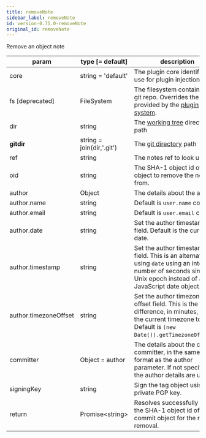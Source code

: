 ```yaml
---
title: removeNote
sidebar_label: removeNote
id: version-0.75.0-removeNote
original_id: removeNote
---
```


Remove an object note

| param                 | type [= default]          | description                                                                                                                                                         |
| --------------------- | ------------------------- | ------------------------------------------------------------------------------------------------------------------------------------------------------------------- |
| core                  | string = 'default'        | The plugin core identifier to use for plugin injection                                                                                                              |
| fs [deprecated]       | FileSystem                | The filesystem containing the git repo. Overrides the fs provided by the [plugin system](./plugin_fs.md).                                                           |
| dir                   | string                    | The [working tree](dir-vs-gitdir.md) directory path                                                                                                                 |
| **gitdir**            | string = join(dir,'.git') | The [git directory](dir-vs-gitdir.md) path                                                                                                                          |
| ref                   | string                    | The notes ref to look under                                                                                                                                         |
| oid                   | string                    | The SHA-1 object id of the object to remove the note from.                                                                                                          |
| author                | Object                    | The details about the author.                                                                                                                                       |
| author.name           | string                    | Default is `user.name` config.                                                                                                                                      |
| author.email          | string                    | Default is `user.email` config.                                                                                                                                     |
| author.date           | string                    | Set the author timestamp field. Default is the current date.                                                                                                        |
| author.timestamp      | string                    | Set the author timestamp field. This is an alternative to using `date` using an integer number of seconds since the Unix epoch instead of a JavaScript date object. |
| author.timezoneOffset | string                    | Set the author timezone offset field. This is the difference, in minutes, from the current timezone to UTC. Default is `(new Date()).getTimezoneOffset()`.          |
| committer             | Object = author           | The details about the commit committer, in the same format as the author parameter. If not specified, the author details are used.                                  |
| signingKey            | string                    | Sign the tag object using this private PGP key.                                                                                                                     |
| return                | Promise\<string\>         | Resolves successfully with the SHA-1 object id of the commit object for the note removal.                                                                           |

<script>
(function rewriteEditLink() {
  const el = document.querySelector('a.edit-page-link.button');
  if (el) {
    el.href = 'https://github.com/isomorphic-git/isomorphic-git/edit/main/src/commands/removeNote.js';
  }
})();
</script>